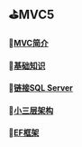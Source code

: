## :golf:MVC5
#### :file_folder:[MVC简介](https://github.com/swordboyASS/MVC5/blob/master/MVC%E7%AE%80%E4%BB%8B.md)
#### :file_folder:[基础知识](https://github.com/swordboyASS/MVC5/blob/master/%E5%9F%BA%E7%A1%80%E7%9F%A5%E8%AF%86.md)
#### :file_folder:[链接SQL Server](https://github.com/swordboyASS/MVC5/blob/master/%E9%93%BE%E6%8E%A5%E6%95%B0%E6%8D%AE%E5%BA%93.md)
#### :file_folder:[小三层架构](https://github.com/swordboyASS/MVC5/blob/master/%E5%B0%8F%E4%B8%89%E5%B1%82%E6%9E%B6%E6%9E%84.md)
#### :file_folder:[EF框架](https://github.com/swordboyASS/MVC5/edit/master/EF%E6%A1%86%E6%9E%B6.md)
